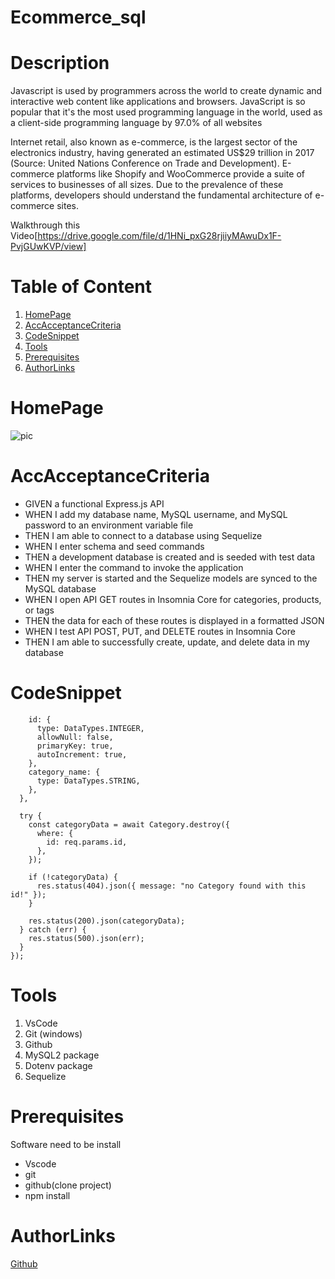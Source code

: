 # Ecommerce_sql

# Description

Javascript is used by programmers across the world to create dynamic and interactive web content like applications and browsers. JavaScript is so popular that it's the most used programming language in the world, used as a client-side programming language by 97.0% of all websites

Internet retail, also known as e-commerce, is the largest sector of the electronics industry, having generated an estimated US$29 trillion in 2017 (Source: United Nations Conference on Trade and Development). E-commerce platforms like Shopify and WooCommerce provide a suite of services to businesses of all sizes. Due to the prevalence of these platforms, developers should understand the fundamental architecture of e-commerce sites.

Walkthrough this Video[https://drive.google.com/file/d/1HNi_pxG28rjiiyMAwuDx1F-PvjGUwKVP/view]

# Table of Content

1. [HomePage](#homepage)
2. [AccAcceptanceCriteria](#accAcceptancecriteria)
3. [CodeSnippet](#codesnippet)
4. [Tools](#tools)
5. [Prerequisites](#prerequisites)
6. [AuthorLinks](#authorlinks)

# HomePage

![pic](./img/)

# AccAcceptanceCriteria

- GIVEN a functional Express.js API
- WHEN I add my database name, MySQL username, and MySQL password to an environment variable file
- THEN I am able to connect to a database using Sequelize
- WHEN I enter schema and seed commands
- THEN a development database is created and is seeded with test data
- WHEN I enter the command to invoke the application
- THEN my server is started and the Sequelize models are synced to the MySQL database
- WHEN I open API GET routes in Insomnia Core for categories, products, or tags
- THEN the data for each of these routes is displayed in a formatted JSON
- WHEN I test API POST, PUT, and DELETE routes in Insomnia Core
- THEN I am able to successfully create, update, and delete data in my database

# CodeSnippet

```{
    id: {
      type: DataTypes.INTEGER,
      allowNull: false,
      primaryKey: true,
      autoIncrement: true,
    },
    category_name: {
      type: DataTypes.STRING,
    },
  },
```

```router.delete("/:id", async (req, res) => {
  try {
    const categoryData = await Category.destroy({
      where: {
        id: req.params.id,
      },
    });

    if (!categoryData) {
      res.status(404).json({ message: "no Category found with this id!" });
    }

    res.status(200).json(categoryData);
  } catch (err) {
    res.status(500).json(err);
  }
});
```

# Tools

1. VsCode
2. Git (windows)
3. Github
4. MySQL2 package
5. Dotenv package
6. Sequelize

# Prerequisites

Software need to be install

- Vscode
- git
- github(clone project)
- npm install

# AuthorLinks

[Github](https://github.com/akash2040/Ecommerce_sql)
